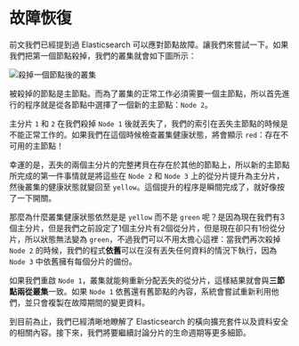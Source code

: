 # 故障恢復

前文我們已經提到過 Elasticsearch 可以應對節點故障。讓我們來嘗試一下。如果我們把第一個節點殺掉，我們的叢集就會如下圖所示：

![殺掉一個節點後的叢集](../images/02-06_node_failure.png)

被殺掉的節點是主節點。而為了叢集的正常工作必須需要一個主節點，所以首先進行的程序就是從各節點中選擇了一個新的主節點：`Node 2`。

主分片 `1` 和 `2` 在我們殺掉 `Node 1` 後就丟失了，我們的索引在丟失主節點的時候是不能正常工作的。如果我們在這個時候檢查叢集健康狀態，將會顯示 `red`：存在不可用的主節點！

幸運的是，丟失的兩個主分片的完整拷貝在存在於其他的節點上，所以新的主節點所完成的第一件事情就是將這些在 `Node 2` 和 `Node 3` 上的從分片提升為主分片，然後叢集的健康狀態就變回至 `yellow`。這個提升的程序是瞬間完成了，就好像按了一下開關。

那麼為什麼叢集健康狀態依然是是 `yellow` 而不是 `green` 呢？是因為現在我們有3個主分片，但是我們之前設定了1個主分片有2個從分片，但是現在卻只有1份從分片，所以狀態無法變為 `green`，不過我們可以不用太擔心這裡：當我們再次殺掉 `Node 2` 的時候，我們的程式**依舊**可以在沒有丟失任何資料的情況下執行，因為 `Node 3` 中依舊擁有每個分片的備份。

如果我們重啟 `Node 1`，叢集就能夠重新分配丟失的從分片，這樣結果就會與**三節點兩從叢集**一致。如果 `Node 1` 依舊還有舊節點的內容，系統會嘗試重新利用他們，並只會複製在故障期間的變更資料。

到目前為止，我們已經清晰地瞭解了 Elasticsearch 的橫向擴充套件以及資料安全的相關內容。接下來，我們將要繼續討論分片的生命週期等更多細節。
